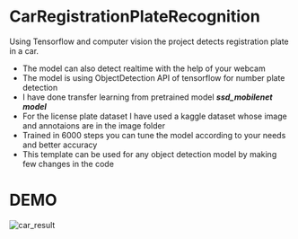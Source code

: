 # CarRegistrationPlateRecognition
Using Tensorflow and computer vision the project detects registration plate in a car.<br>
* The model can also detect realtime with the help of your webcam<br>
* The model is using ObjectDetection API of tensorflow for number plate detection<br>
* I have done transfer learning from pretrained model __*ssd_mobilenet model*__
* For the license plate dataset I have used a kaggle dataset whose image and annotaions are in the image folder<br>
* Trained in 6000 steps you can tune the model according to your needs and better accuracy
* This template can be used for any object detection model by making few changes in the code 

# DEMO


![car_result](https://user-images.githubusercontent.com/64598746/151717350-4b86dab6-f5e0-421b-9afc-af9019e11874.png)


